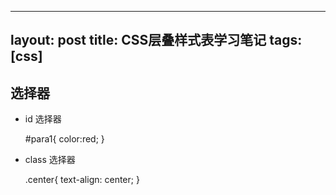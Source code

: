 
---
layout: post
title: CSS层叠样式表学习笔记 
tags: [css]
---

## 选择器

<!-- more -->

* id 选择器  

    #para1{
        color:red;
    }

* class 选择器

    .center{
        text-align: center;
    }

